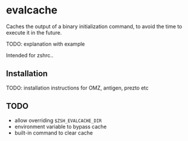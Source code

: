 # evalcache

Caches the output of a binary initialization command, to avoid the time to
execute it in the future.

TODO: explanation with example

Intended for zshrc..

## Installation

TODO: installation instructions for OMZ, antigen, prezto etc

## TODO
- allow overriding `$ZSH_EVALCACHE_DIR`
- environment variable to bypass cache
- built-in command to clear cache
